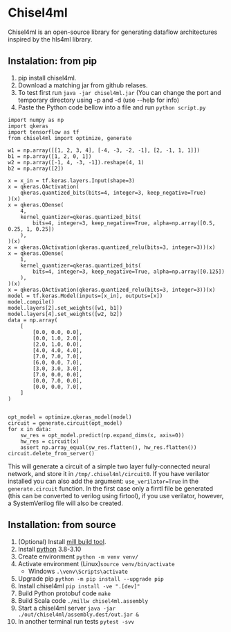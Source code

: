 # Chisel4ml
Chisel4ml is an open-source library for generating dataflow architectures inspired by the hls4ml library.

## Instalation: from pip
1. pip install chisel4ml.
2. Download a matching jar from github relases.
3. To test first run `java -jar chisel4ml.jar` (You can change the port and temporary directory using -p and -d (use --help for info)
4. Paste the Python code bellow into a file and run `python script.py`

```
import numpy as np
import qkeras
import tensorflow as tf
from chisel4ml import optimize, generate

w1 = np.array([[1, 2, 3, 4], [-4, -3, -2, -1], [2, -1, 1, 1]])
b1 = np.array([1, 2, 0, 1])
w2 = np.array([-1, 4, -3, -1]).reshape(4, 1)
b2 = np.array([2])

x = x_in = tf.keras.layers.Input(shape=3)
x = qkeras.QActivation(
    qkeras.quantized_bits(bits=4, integer=3, keep_negative=True)
)(x)
x = qkeras.QDense(
    4,
    kernel_quantizer=qkeras.quantized_bits(
        bits=4, integer=3, keep_negative=True, alpha=np.array([0.5, 0.25, 1, 0.25])
    ),
)(x)
x = qkeras.QActivation(qkeras.quantized_relu(bits=3, integer=3))(x)
x = qkeras.QDense(
    1,
    kernel_quantizer=qkeras.quantized_bits(
        bits=4, integer=3, keep_negative=True, alpha=np.array([0.125])
    ),
)(x)
x = qkeras.QActivation(qkeras.quantized_relu(bits=3, integer=3))(x)
model = tf.keras.Model(inputs=[x_in], outputs=[x])
model.compile()
model.layers[2].set_weights([w1, b1])
model.layers[4].set_weights([w2, b2])
data = np.array(
    [
        [0.0, 0.0, 0.0],
        [0.0, 1.0, 2.0],
        [2.0, 1.0, 0.0],
        [4.0, 4.0, 4.0],
        [7.0, 7.0, 7.0],
        [6.0, 0.0, 7.0],
        [3.0, 3.0, 3.0],
        [7.0, 0.0, 0.0],
        [0.0, 7.0, 0.0],
        [0.0, 0.0, 7.0],
    ]
)


opt_model = optimize.qkeras_model(model)
circuit = generate.circuit(opt_model)
for x in data:
    sw_res = opt_model.predict(np.expand_dims(x, axis=0))
    hw_res = circuit(x)
    assert np.array_equal(sw_res.flatten(), hw_res.flatten())
circuit.delete_from_server()
```
This will generate a circuit of a simple two layer fully-connected neural network, and store it in `/tmp/.chisel4ml/circuit0`.
If you have verilator installed you can also add the argument: `use_verilator=True` in the `generate.circuit` function. In the first case only a firrtl file be generated (this can be converted to verilog using firtool), if you use verilator, however, a SystemVerilog file will also be created.

## Installation: from source
1. (Optional) Install [mill build tool](https://mill-build.com/mill/Intro_to_Mill.html).
2. Install [python](https://www.python.org/downloads/) 3.8-3.10
3. Create environment `python -m venv venv/`
4. Activate environment (Linux)`source venv/bin/activate`
    - Windows `.\venv\Scripts\activate`
5. Upgrade pip `python -m pip install --upgrade pip`
6. Install chisel4ml `pip install -ve ".[dev]"`
7. Build Python protobuf code `make`
8. Build Scala code `./millw chisel4ml.assembly`
9. Start a chisel4ml server `java -jar ./out/chisel4ml/assembly.dest/out.jar &`
10. In another terminal run tests `pytest -svv`
